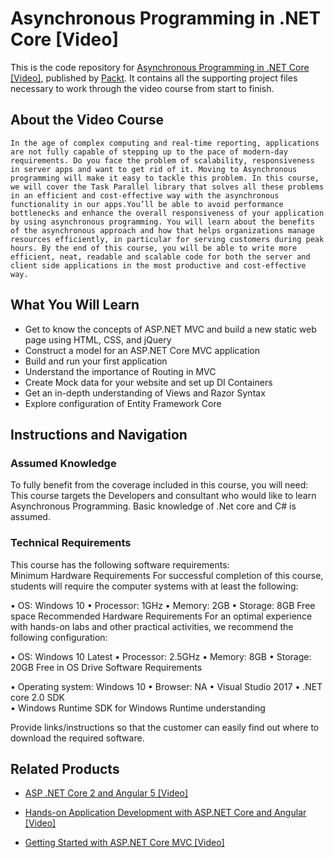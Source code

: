 # Asynchronous Programming in .NET Core [Video]
This is the code repository for [Asynchronous Programming in .NET Core [Video]](https://www.packtpub.com/application-development/asynchronous-programming-net-core-video?utm_source=github&utm_medium=repository&utm_campaign=9781789344455), published by [Packt](https://www.packtpub.com/?utm_source=github). It contains all the supporting project files necessary to work through the video course from start to finish.
## About the Video Course
	In the age of complex computing and real-time reporting, applications are not fully capable of stepping up to the pace of modern-day requirements. Do you face the problem of scalability, responsiveness in server apps and want to get rid of it. Moving to Asynchronous programming will make it easy to tackle this problem. In this course, we will cover the Task Parallel library that solves all these problems in an efficient and cost-effective way with the asynchronous functionality in our apps.You’ll be able to avoid performance bottlenecks and enhance the overall responsiveness of your application by using asynchronous programming. You will learn about the benefits of the asynchronous approach and how that helps organizations manage resources efficiently, in particular for serving customers during peak hours. By the end of this course, you will be able to write more efficient, neat, readable and scalable code for both the server and client side applications in the most productive and cost-effective way.

<H2>What You Will Learn</H2>
<DIV class=book-info-will-learn-text>
<UL>
<LI>Get to know the concepts of ASP.NET MVC and build a new static web page using HTML, CSS, and jQuery 
<LI>Construct a model for an ASP.NET Core MVC application 
<LI>Build and run your first application 
<LI>Understand the importance of Routing in MVC 
<LI>Create Mock data for your website and set up DI Containers 
<LI>Get an in-depth understanding of Views and Razor Syntax 
<LI>Explore configuration of Entity Framework Core </LI></UL></DIV>

## Instructions and Navigation
### Assumed Knowledge
To fully benefit from the coverage included in this course, you will need:<br/>
This course targets the Developers and consultant who would like to learn Asynchronous Programming. Basic knowledge of .Net core and C# is assumed.	
### Technical Requirements
This course has the following software requirements:<br/>
Minimum Hardware Requirements
For successful completion of this course, students will require the computer systems with at least the following:

•	OS: Windows 10
•	Processor: 1GHz 
•	Memory: 2GB
•	Storage: 8GB Free space
Recommended Hardware Requirements
For an optimal experience with hands-on labs and other practical activities, we recommend the following configuration:

•	OS: Windows 10 Latest
•	Processor: 2.5GHz 
•	Memory: 8GB
•	Storage: 20GB Free in OS Drive
Software Requirements

•	Operating system: Windows 10
•	Browser: NA
•	Visual Studio 2017
•	.NET core 2.0 SDK  
•	Windows Runtime SDK for Windows Runtime understanding

Provide links/instructions so that the customer can easily find out where to download the required software.


## Related Products
* [ASP .NET Core 2 and Angular 5 [Video]](https://www.packtpub.com/web-development/asp-net-core-and-angular-5-video?utm_source=github&utm_medium=repository&utm_campaign=9781789531442)

* [Hands-on Application Development with ASP.NET Core and Angular [Video]](https://www.packtpub.com/web-development/hands-application-development-aspnet-core-and-angular-video?utm_source=github&utm_medium=repository&utm_campaign=9781788290449)

* [Getting Started with ASP.NET Core MVC [Video]](https://www.packtpub.com/application-development/getting-started-aspnet-core-mvc-video?utm_source=github&utm_medium=repository&utm_campaign=9781786461957)

